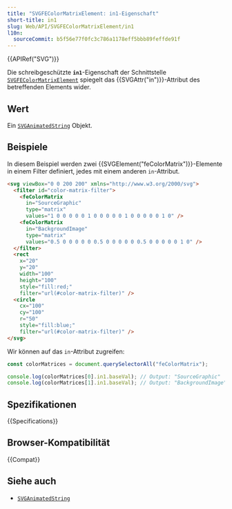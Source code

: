 ```yaml
---
title: "SVGFEColorMatrixElement: in1-Eigenschaft"
short-title: in1
slug: Web/API/SVGFEColorMatrixElement/in1
l10n:
  sourceCommit: b5f56e77f0fc3c786a1178eff5bbb89feffde91f
---
```


{{APIRef("SVG")}}

Die schreibgeschützte **`in1`**-Eigenschaft der Schnittstelle [`SVGFEColorMatrixElement`](/de/docs/Web/API/SVGFEColorMatrixElement) spiegelt das {{SVGAttr("in")}}-Attribut des betreffenden Elements wider.

## Wert

Ein [`SVGAnimatedString`](/de/docs/Web/API/SVGAnimatedString) Objekt.

## Beispiele

In diesem Beispiel werden zwei {{SVGElement("feColorMatrix")}}-Elemente in einem Filter definiert, jedes mit einem anderen `in`-Attribut.

```html
<svg viewBox="0 0 200 200" xmlns="http://www.w3.org/2000/svg">
  <filter id="color-matrix-filter">
    <feColorMatrix
      in="SourceGraphic"
      type="matrix"
      values="1 0 0 0 0 0 1 0 0 0 0 0 1 0 0 0 0 0 1 0" />
    <feColorMatrix
      in="BackgroundImage"
      type="matrix"
      values="0.5 0 0 0 0 0 0.5 0 0 0 0 0 0.5 0 0 0 0 0 1 0" />
  </filter>
  <rect
    x="20"
    y="20"
    width="100"
    height="100"
    style="fill:red;"
    filter="url(#color-matrix-filter)" />
  <circle
    cx="100"
    cy="100"
    r="50"
    style="fill:blue;"
    filter="url(#color-matrix-filter)" />
</svg>
```

Wir können auf das `in`-Attribut zugreifen:

```js
const colorMatrices = document.querySelectorAll("feColorMatrix");

console.log(colorMatrices[0].in1.baseVal); // Output: "SourceGraphic"
console.log(colorMatrices[1].in1.baseVal); // Output: "BackgroundImage"
```

## Spezifikationen

{{Specifications}}

## Browser-Kompatibilität

{{Compat}}

## Siehe auch

- [`SVGAnimatedString`](/de/docs/Web/API/SVGAnimatedString)
